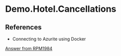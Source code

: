 # Demo.Hotel.Cancellations

## References

* Connecting to Azurite using Docker

[Answer from RPM1984]("https://stackoverflow.com/questions/70841076/connect-to-azurite-from-net-app-via-docker")
